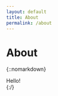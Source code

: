 ```yaml
---
layout: default
title: About
permalink: /about
---
```

# About

{::nomarkdown}
<div class="alert alert-primary" role="alert">Hello!</div>
{:/}